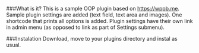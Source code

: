 ###What is it?
This is a sample OOP plugin based on https://wppb.me.
Sample plugin settings are added (text field, text area and images). One shortcode that prints all options is added.
Plugin settings have their own link in admin menu (as opposed to link as part of Settings submenu).

###Instalation
Download, move to your plugins directory and instal as usual.